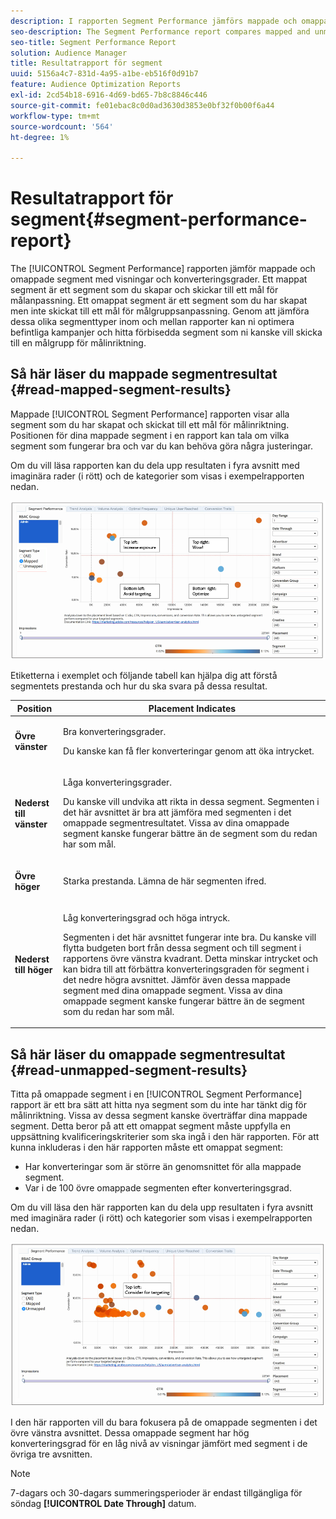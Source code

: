 ```yaml
---
description: I rapporten Segment Performance jämförs mappade och omappade segment med visningar och konverteringsgrader. Ett mappat segment är ett segment som du skapar och skickar till ett mål för målanpassning. Ett omappat segment är ett segment som du har skapat men inte skickat till ett mål för målgruppsanpassning. Genom att jämföra dessa olika segmenttyper inom och mellan rapporter kan ni optimera befintliga kampanjer och hitta förbisedda segment som ni kanske vill skicka till en målgrupp för målinriktning.
seo-description: The Segment Performance report compares mapped and unmapped segments by impressions and conversion rates. A mapped segment is a segment you create and send to a destination for targeting. An unmapped segment is a segment that you've created but have not sent to a destination for targeting. Comparing these different segment types within and between reports helps you optimize existing campaigns and find overlooked segments that you may want to send to a destination for targeting.
seo-title: Segment Performance Report
solution: Audience Manager
title: Resultatrapport för segment
uuid: 5156a4c7-831d-4a95-a1be-eb516f0d91b7
feature: Audience Optimization Reports
exl-id: 2cd54b18-6916-4d69-bd65-7b8c8846c446
source-git-commit: fe01ebac8c0d0ad3630d3853e0bf32f0b00f6a44
workflow-type: tm+mt
source-wordcount: '564'
ht-degree: 1%

---
```


# Resultatrapport för segment{#segment-performance-report}

The [!UICONTROL Segment Performance] rapporten jämför mappade och omappade segment med visningar och konverteringsgrader. Ett mappat segment är ett segment som du skapar och skickar till ett mål för målanpassning. Ett omappat segment är ett segment som du har skapat men inte skickat till ett mål för målgruppsanpassning. Genom att jämföra dessa olika segmenttyper inom och mellan rapporter kan ni optimera befintliga kampanjer och hitta förbisedda segment som ni kanske vill skicka till en målgrupp för målinriktning.

## Så här läser du mappade segmentresultat {#read-mapped-segment-results}

Mappade [!UICONTROL Segment Performance] rapporten visar alla segment som du har skapat och skickat till ett mål för målinriktning. Positionen för dina mappade segment i en rapport kan tala om vilka segment som fungerar bra och var du kan behöva göra några justeringar.

Om du vill läsa rapporten kan du dela upp resultaten i fyra avsnitt med imaginära rader (i rött) och de kategorier som visas i exempelrapporten nedan.

![](assets/mapped-segment-performance.png)

Etiketterna i exemplet och följande tabell kan hjälpa dig att förstå segmentets prestanda och hur du ska svara på dessa resultat.

<table id="table_A29253B30DFA4CD7B3B7C320DE0BDEA4"> 
 <thead> 
  <tr> 
   <th colname="col1" class="entry"> Position </th> 
   <th colname="col2" class="entry"> Placement Indicates </th> 
  </tr> 
 </thead>
 <tbody> 
  <tr> 
   <td colname="col1"> <p> <b>Övre vänster</b> </p> </td> 
   <td colname="col2"> <p>Bra konverteringsgrader. </p> <p>Du kanske kan få fler konverteringar genom att öka intrycket. </p> </td> 
  </tr> 
  <tr> 
   <td colname="col1"> <p> <b>Nederst till vänster</b> </p> </td> 
   <td colname="col2"> <p>Låga konverteringsgrader. </p> <p>Du kanske vill undvika att rikta in dessa segment. Segmenten i det här avsnittet är bra att jämföra med segmenten i det omappade segmentresultatet. Vissa av dina omappade segment kanske fungerar bättre än de segment som du redan har som mål. </p> </td> 
  </tr> 
  <tr> 
   <td colname="col1"> <p> <b>Övre höger</b> </p> </td> 
   <td colname="col2"> <p>Starka prestanda. Lämna de här segmenten ifred. </p> </td> 
  </tr> 
  <tr> 
   <td colname="col1"> <p> <b>Nederst till höger</b> </p> </td> 
   <td colname="col2"> <p>Låg konverteringsgrad och höga intryck. </p> <p>Segmenten i det här avsnittet fungerar inte bra. Du kanske vill flytta budgeten bort från dessa segment och till segment i rapportens övre vänstra kvadrant. Detta minskar intrycket och kan bidra till att förbättra konverteringsgraden för segment i det nedre högra avsnittet. Jämför även dessa mappade segment med dina omappade segment. Vissa av dina omappade segment kanske fungerar bättre än de segment som du redan har som mål. </p> </td> 
  </tr> 
 </tbody> 
</table>

## Så här läser du omappade segmentresultat {#read-unmapped-segment-results}

Titta på omappade segment i en [!UICONTROL Segment Performance] rapport är ett bra sätt att hitta nya segment som du inte har tänkt dig för målinriktning. Vissa av dessa segment kanske överträffar dina mappade segment. Detta beror på att ett omappat segment måste uppfylla en uppsättning kvalificeringskriterier som ska ingå i den här rapporten. För att kunna inkluderas i den här rapporten måste ett omappat segment:

* Har konverteringar som är större än genomsnittet för alla mappade segment.
* Var i de 100 övre omappade segmenten efter konverteringsgrad.

Om du vill läsa den här rapporten kan du dela upp resultaten i fyra avsnitt med imaginära rader (i rött) och kategorier som visas i exempelrapporten nedan.

![](assets/unmapped-segment-performance.png)

I den här rapporten vill du bara fokusera på de omappade segmenten i det övre vänstra avsnittet. Dessa omappade segment har hög konverteringsgrad för en låg nivå av visningar jämfört med segment i de övriga tre avsnitten.

>[!NOTE]
>
>7-dagars och 30-dagars summeringsperioder är endast tillgängliga för söndag **[!UICONTROL Date Through]** datum.
